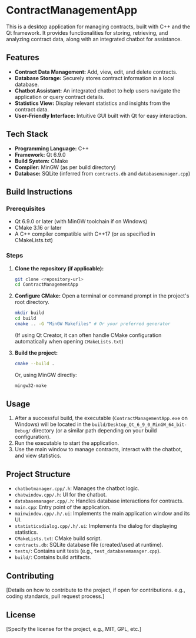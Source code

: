 # ContractManagementApp

This is a desktop application for managing contracts, built with C++ and the Qt framework. It provides functionalities for storing, retrieving, and analyzing contract data, along with an integrated chatbot for assistance.

## Features

*   **Contract Data Management:** Add, view, edit, and delete contracts.
*   **Database Storage:** Securely stores contract information in a local database.
*   **Chatbot Assistant:** An integrated chatbot to help users navigate the application or query contract details.
*   **Statistics View:** Display relevant statistics and insights from the contract data.
*   **User-Friendly Interface:** Intuitive GUI built with Qt for easy interaction.

## Tech Stack

*   **Programming Language:** C++
*   **Framework:** Qt 6.9.0
*   **Build System:** CMake
*   **Compiler:** MinGW (as per build directory)
*   **Database:** SQLite (inferred from `contracts.db` and `databasemanager.cpp`)

## Build Instructions

### Prerequisites

*   Qt 6.9.0 or later (with MinGW toolchain if on Windows)
*   CMake 3.16 or later
*   A C++ compiler compatible with C++17 (or as specified in CMakeLists.txt)

### Steps

1.  **Clone the repository (if applicable):**
    ```bash
    git clone <repository-url>
    cd ContractManagementApp
    ```
2.  **Configure CMake:**
    Open a terminal or command prompt in the project's root directory.
    ```bash
    mkdir build
    cd build
    cmake .. -G "MinGW Makefiles" # Or your preferred generator
    ```
    (If using Qt Creator, it can often handle CMake configuration automatically when opening `CMakeLists.txt`)

3.  **Build the project:**
    ```bash
    cmake --build .
    ```
    Or, using MinGW directly:
    ```bash
    mingw32-make
    ```

## Usage

1.  After a successful build, the executable (`ContractManagementApp.exe` on Windows) will be located in the `build/Desktop_Qt_6_9_0_MinGW_64_bit-Debug/` directory (or a similar path depending on your build configuration).
2.  Run the executable to start the application.
3.  Use the main window to manage contracts, interact with the chatbot, and view statistics.

## Project Structure

*   `chatbotmanager.cpp/.h`: Manages the chatbot logic.
*   `chatwindow.cpp/.h`: UI for the chatbot.
*   `databasemanager.cpp/.h`: Handles database interactions for contracts.
*   `main.cpp`: Entry point of the application.
*   `mainwindow.cpp/.h/.ui`: Implements the main application window and its UI.
*   `statisticsdialog.cpp/.h/.ui`: Implements the dialog for displaying statistics.
*   `CMakeLists.txt`: CMake build script.
*   `contracts.db`: SQLite database file (created/used at runtime).
*   `tests/`: Contains unit tests (e.g., `test_databasemanager.cpp`).
*   `build/`: Contains build artifacts.

## Contributing

[Details on how to contribute to the project, if open for contributions. e.g., coding standards, pull request process.]

## License

[Specify the license for the project, e.g., MIT, GPL, etc.]
